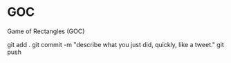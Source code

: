 # GOC
Game of Rectangles (GOC)

git add .
git commit -m "describe what you just did, quickly, like a tweet."
git push